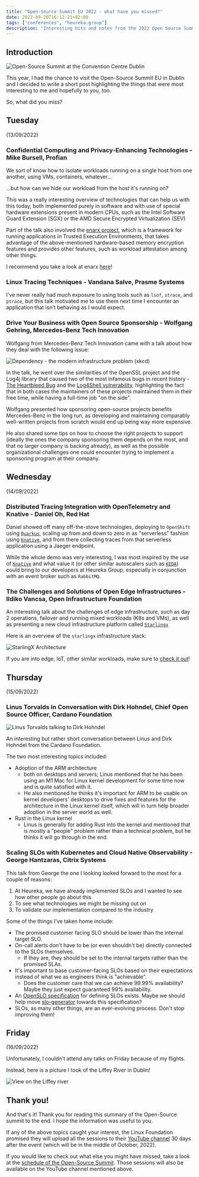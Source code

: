 ```yaml
---
title: "Open-Source Summit EU 2022 - what have you missed?"
date: 2022-09-20T16:12:21+02:00
tags: ["conferences", "heureka.group"]
description: "Interesting bits and notes from the 2022 Open Source Summit."
---
```


## Introduction

![Open-Source Summit at the Convention Centre Dublin](../../images/ossummiteu2022/ossummit-convention-center.jpeg)

This year, I had the chance to visit the Open-Source Summit EU in Dublin and I decided to write a short post highlighting the things that were most interesting to me and hopefully to you, too.

So, what did you miss?

## Tuesday

(13/09/2022)

### Confidential Computing and Privacy-Enhancing Technologies - Mike Bursell, Profian

We sort of know how to isolate workloads running on a single host from one another, using VMs, containers, whatever...

...but how can we hide our workload from the host it's running on?

This was a really interesting overview of technologies that can help us with this today, both implemented purely in software and with use of special hardware extensions present in modern CPUs, such as the Intel Software Guard Extension (SGX) or the AMD Secure Encrypted Virtualization (SEV)

Part of the talk also involved the [enarx project](https://enarx.dev/), which is a framework for running applications in Trusted Execution Environments, that takes advantage of the above-mentioned hardware-based memory encryption features and provides other features, such as workload attestation among other things.

I recommend you take a look at enarx [here](https://enarx.dev/docs/Start/Enarx)!

### Linux Tracing Techniques - Vandana Salve, Prasme Systems

I've never really had much exposure to using tools such as `lsof`, `strace`, and `ptrace`, but this talk motivated me to use them next time I encounter an application that isn't behaving as I would expect.

### Drive Your Business with Open Source Sponsorship - Wolfgang Gehring, Mercedes-Benz Tech Innovation

Wolfgang from Mercedes-Benz Tech Innovation came with a talk about how they deal with the following issue:

![Dependency - the modern infrastructure problem (xkcd)](https://imgs.xkcd.com/comics/dependency.png)

In the talk, he went over the similarities of the OpenSSL project and the Log4j library that caused two of the most infamous bugs in recent history - [The Heartbleed Bug](https://heartbleed.com/) and the [Log4Shell vulnerability](https://en.wikipedia.org/wiki/Log4Shell), highlighting the fact that in both cases the maintainers of these projects maintained them in their free time, while having a full-time job "on the side".

Wolfgang presented how sponsoring open-source projects benefits Mercedes-Benz in the long run, as developing and maintaining comparably well-written projects from scratch would end up being way more expensive.

He also shared some tips on how to choose the right projects to support (ideally the ones the company sponsoring them depends on the most, and that no larger company is backing already), as well as the possible organizational challenges one could encounter trying to implement a sponsoring program at their company.

## Wednesday

(14/09/2022)

### Distributed Tracing Integration with OpenTelemetry and Knative - Daniel Oh, Red Hat

Daniel showed off many off-the-stove technologies, deploying to `OpenShift` using [`Quarkus`](https://quarkus.io), scaling up from and down to zero in as "serverless" fashion using [`Knative`](https://knative.dev/docs/), and from there collecting traces from that serverless application using a Jaeger endpoint.

While the whole demo was very interesting, I was most inspired by the use of [`Knative`](https://knative.dev/docs/) and what value it (or other similar autoscalers such as [`KEDA`](https://keda.sh/)) could bring to our developers at Heureka Group, especially in conjunction with an event broker such as `RabbitMQ`.

### The Challenges and Solutions of Open Edge Infrastructures - Ildiko Vancsa, Open Infrastructure Foundation

An interesting talk about the challenges of edge infrastructure, such as day 2 operations, failover and running mixed workloads (K8s and VMs), as well as presenting a new cloud infrastructure platform called [`Starlingx`](https://www.starlingx.io/)

Here is an overview of the `starlingx` infrastructure stack:

![StarlingX Architecture](../../images/ossummiteu2022/starlingx.jpg)

If you are into edge, IoT, other similar workloads, make sure to [check it out](https://www.starlingx.io/)!

## Thursday

(15/09/2022)

### Linus Torvalds in Conversation with Dirk Hohndel, Chief Open Source Officer, Cardano Foundation

![Linus Torvalds talking to Dirk Hohndel](../../images/ossummiteu2022/linus-with-dirk.jpeg)

An interesting but rather short conversation between Linus and Dirk Hohndel from the Cardano Foundation.

The two most interesting topics included:

- Adoption of the ARM architecture
  - both on desktops and servers; Linus mentioned that he has been using an M1 Mac for Linux kernel development for some time now and is quite satisfied with it.
  - He also mentioned he thinks it's important for ARM to be usable on kernel developers' desktops to drive fixes and features for the architecture in the Linux kernel itself, which will in turn help broader adoption in the server world as well.
- Rust in the Linux kernel
  - Linus is generally for adding Rust into the kernel and mentioned that is mostly a "people" problem rather than a technical problem, but he thinks it will go through in the end.

### Scaling SLOs with Kubernetes and Cloud Native Observability - George Hantzaras, Citrix Systems

This talk from George the one I looking looked forward to the most for a couple of reasons:

1. At Heureka, we have already implemented SLOs and I wanted to see how other people go about this
2. To see what technologies we might be missing out on
3. To validate our implementation compared to the industry

Some of the things I've taken home include:

- The promised customer facing SLO should be lower than the internal target SLO.
- On-call alerts don't have to be (or even shouldn't be) directly connected to the SLOs themselves.
  - If they are, they should be set to the internal targets rather than the promised SLAs.
- It's important to base customer-facing SLOs based on their expectations instead of what we as engineers think is "achievable".
  - Does the customer care that we can achieve 99.99% availability? Maybe they just expect guaranteed 99% availability.
- An [OpenSLO specification](https://github.com/openslo/openslo) for defining SLOs exists. Maybe we should help move [slo-generator](https://github.com/google/slo-generator) towards this specification?
- SLOs, as many other things, are an ever-evolving process. Don't stop improving them!

## Friday

(16/09/2022)

Unfortunately, I couldn't attend any talks on Friday because of my flights.

Instead, here is a picture I took of the Liffey River in Dublin!

![View on the Liffey river](../../images/ossummiteu2022/dublin-riverview.jpg)

## Thank you!

And that's it! Thank you for reading this summary of the Open-Source summit to the end. I hope the information was useful to you.

If any of the above topics caught your interest, the Linux Foundation promised they will upload all the sessions to their [YouTube channel](https://www.youtube.com/user/TheLinuxFoundation) 30 days after the event (which will be in the middle of October, 2022).

If you would like to check out what else you might have missed, take a look at the [schedule of the Open-Source Summit](https://events.linuxfoundation.org/open-source-summit-europe/program/schedule). Those sessions will also be available on the YouTube channel mentioned above.
